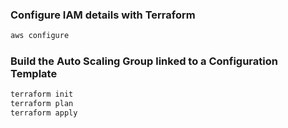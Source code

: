 ### Configure IAM details with Terraform
```bash
aws configure
```

### Build the Auto Scaling Group linked to a Configuration Template
```bash
terraform init
terraform plan
terraform apply
```
